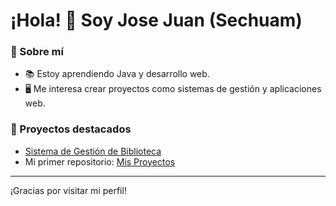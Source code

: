 # ¡Hola! 👋 Soy Jose Juan (Sechuam)

### 🚀 Sobre mí
- 📚 Estoy aprendiendo Java y desarrollo web.
- 🖥️ Me interesa crear proyectos como sistemas de gestión y aplicaciones web.

### 🌟 Proyectos destacados
- [Sistema de Gestión de Biblioteca](https://github.com/Sechuam/Mis-proyectos/tree/main/gestion%20libreria)
- Mi primer repositorio: [Mis Proyectos](https://github.com/usuario/mis-proyectos)

---
¡Gracias por visitar mi perfil!


<!---
Sechuam/Sechuam is a ✨ special ✨ repository because its `README.md` (this file) appears on your GitHub profile.
You can click the Preview link to take a look at your changes.
--->
